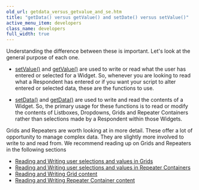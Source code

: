 ```yaml
---
old_url: getdata_versus_getvalue_and_se.htm
title: "getData() versus getValue() and setDate() versus setValue()"
active_menu_item: developers
class_name: developers
full_width: true
---
```



Understanding the difference between these is important. Let's look at the general purpose of each one.

 - [setValue()](/developers/documentation/scripting-apis/client-api/widget-data-state-manipulation/refsetvalue) and [getValue()](/developers/documentation/scripting-apis/client-api/widget-data-state-manipulation/refgetvalue) are used to write or read what the user has entered or selected for a Widget. So, whenever you are looking to read what a Respondent has entered or if you want your script to alter entered or selected data, these are the functions to use.

 - [setData()](/developers/documentation/scripting-apis/client-api/widget-data-state-manipulation/setdata) and [getData()](/developers/documentation/scripting-apis/client-api/widget-data-state-manipulation/getdata) are used to write and read the contents of a Widget. So, the primary usage for these functions is to read or modify the contents of Listboxes, Dropdowns, Grids and Repeater Containers rather than selections made by a Respondent within those Widgets.

Grids and Repeaters are worth looking at in more detail. These offer a lot of opportunity to manage complex data. They are slightly more involved to write to and read from. We recommend reading up on Grids and Repeaters in the following sections

 - [Reading and Writing user selections and values in Grids](/developers/documentation/scripting-apis/client-scripting-overview/scripting-with-javascript/widget-reading-writing/widget-values-reading-writing-user-entered-data/grids-repeater-containers)
 - [Reading and Writing user selections and values in Repeater Containers](/developers/documentation/scripting-apis/client-scripting-overview/scripting-with-javascript/widget-reading-writing/widget-values-reading-writing-user-entered-data/repeater-containers)
 - [Reading and Writing Grid content](/developers/documentation/scripting-apis/client-scripting-overview/scripting-with-javascript/widget-reading-writing/widget-content-reading-and-writing/widgetcontentgrids-repeater-containers)
 - [Reading and Writing Repeater Container content](/developers/documentation/scripting-apis/client-scripting-overview/scripting-with-javascript/widget-reading-writing/widget-content-reading-and-writing/widgetcontentrepeater-containers)

